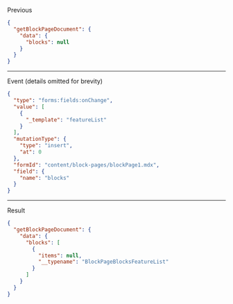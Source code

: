 Previous
```json
{
  "getBlockPageDocument": {
    "data": {
      "blocks": null
    }
  }
}
```
---

Event (details omitted for brevity)
```json
{
  "type": "forms:fields:onChange",
  "value": [
    {
      "_template": "featureList"
    }
  ],
  "mutationType": {
    "type": "insert",
    "at": 0
  },
  "formId": "content/block-pages/blockPage1.mdx",
  "field": {
    "name": "blocks"
  }
}
```
---

Result
```json
{
  "getBlockPageDocument": {
    "data": {
      "blocks": [
        {
          "items": null,
          "__typename": "BlockPageBlocksFeatureList"
        }
      ]
    }
  }
}
```